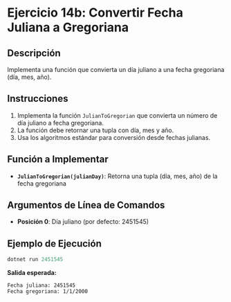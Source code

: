 # Ejercicio 14b: Convertir Fecha Juliana a Gregoriana

## Descripción
Implementa una función que convierta un día juliano a una fecha gregoriana (día, mes, año).

## Instrucciones
1. Implementa la función `JulianToGregorian` que convierta un número de día juliano a fecha gregoriana.
2. La función debe retornar una tupla con día, mes y año.
3. Usa los algoritmos estándar para conversión desde fechas julianas.

## Función a Implementar
- **`JulianToGregorian(julianDay)`**: Retorna una tupla (día, mes, año) de la fecha gregoriana

## Argumentos de Línea de Comandos
- **Posición 0**: Día juliano (por defecto: 2451545)

## Ejemplo de Ejecución

```powershell
dotnet run 2451545
```
**Salida esperada:**
```
Fecha juliana: 2451545
Fecha gregoriana: 1/1/2000
```